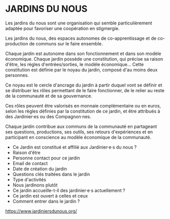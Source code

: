 # JARDINS DU NOUS

Les jardins du nous sont une organisation qui semble particulièrement adaptée pour favoriser une coopération en stigmergie.

Les jardins du nous, des espaces autonomes de co-apprentissage et de co-production de communs sur le faire ensemble.

Chaque jardin est autonome dans son fonctionnement et dans son modèle économique.
Chaque jardin possède une constitution, qui précise sa raison d'être, les règles d'entrées/sorties, le modèle économique… Cette constitution est définie par le noyau du jardin, composé d'au moins deux personnes.

Ce noyau est le cercle d'ancrage du jardin à partir duquel vont se définir et se distribuer les rôles permettant de le faire fonctionner, de le relier au reste de la communauté et de sa gouvernance.

Ces rôles peuvent être valorisés en monnaie complémentaire ou en euros, selon les règles définies par la constitution de ce jardin, et être attribués à des Jardinier·es ou des Compagnon·nes.

Chaque jardin contribue aux communs de la communauté en partageant ses questions, productions, ses outils, ses retours d'expériences et en participant en conscience au modèle économique de la communauté.

- Ce Jardin est constitué et affilié aux Jardinier·e·s du nous ?
- Raison d'être
- Personne contact pour ce jardin
- Email de contact
- Date de création du jardin
- Questions clés traitées dans le jardin
- Type d'activités
- Nous jardinons plutôt
- Ce jardin accueille-t-il des jardinier·e·s actuellement ?
- Ce jardin est ouvert à celles et ceux
- Comment entrer dans le jardin ? 

https://www.jardiniersdunous.org/
